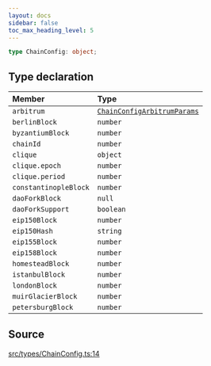 ```yaml
---
layout: docs
sidebar: false
toc_max_heading_level: 5
---
```


```ts
type ChainConfig: object;
```

## Type declaration

| Member                | Type                                                        |
| :-------------------- | :---------------------------------------------------------- |
| `arbitrum`            | [`ChainConfigArbitrumParams`](ChainConfigArbitrumParams.md) |
| `berlinBlock`         | `number`                                                    |
| `byzantiumBlock`      | `number`                                                    |
| `chainId`             | `number`                                                    |
| `clique`              | `object`                                                    |
| `clique.epoch`        | `number`                                                    |
| `clique.period`       | `number`                                                    |
| `constantinopleBlock` | `number`                                                    |
| `daoForkBlock`        | `null`                                                      |
| `daoForkSupport`      | `boolean`                                                   |
| `eip150Block`         | `number`                                                    |
| `eip150Hash`          | `string`                                                    |
| `eip155Block`         | `number`                                                    |
| `eip158Block`         | `number`                                                    |
| `homesteadBlock`      | `number`                                                    |
| `istanbulBlock`       | `number`                                                    |
| `londonBlock`         | `number`                                                    |
| `muirGlacierBlock`    | `number`                                                    |
| `petersburgBlock`     | `number`                                                    |

## Source

[src/types/ChainConfig.ts:14](https://github.com/OffchainLabs/arbitrum-orbit-sdk/blob/9d5595a042e42f7d6b9af10a84816c98ea30f330/src/types/ChainConfig.ts#L14)
